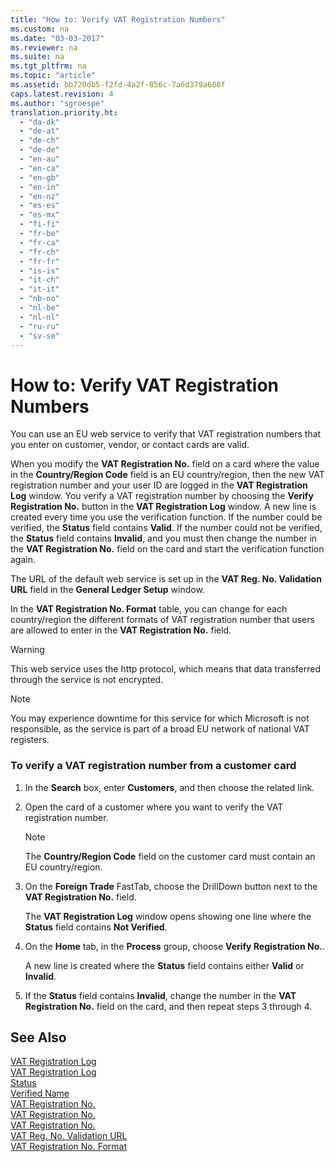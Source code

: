```yaml
---
title: "How to: Verify VAT Registration Numbers"
ms.custom: na
ms.date: "03-03-2017"
ms.reviewer: na
ms.suite: na
ms.tgt_pltfrm: na
ms.topic: "article"
ms.assetid: bb720db5-f2fd-4a2f-856c-7a6d379a608f
caps.latest.revision: 4
ms.author: "sgroespe"
translation.priority.ht: 
  - "da-dk"
  - "de-at"
  - "de-ch"
  - "de-de"
  - "en-au"
  - "en-ca"
  - "en-gb"
  - "en-in"
  - "en-nz"
  - "es-es"
  - "es-mx"
  - "fi-fi"
  - "fr-be"
  - "fr-ca"
  - "fr-ch"
  - "fr-fr"
  - "is-is"
  - "it-ch"
  - "it-it"
  - "nb-no"
  - "nl-be"
  - "nl-nl"
  - "ru-ru"
  - "sv-se"
---
```

# How to: Verify VAT Registration Numbers
You can use an EU web service to verify that VAT registration numbers that you enter on customer, vendor, or contact cards are valid.  
  
 When you modify the **VAT Registration No.** field on a card where the value in the **Country\/Region Code** field is an EU country\/region, then the new VAT registration number and your user ID are logged in the **VAT Registration Log** window. You verify a VAT registration number by choosing the **Verify Registration No.** button in the **VAT Registration Log** window. A new line is created every time you use the verification function. If the number could be verified, the **Status** field contains **Valid**. If the number could not be verified, the **Status** field contains **Invalid**, and you must then change the number in the **VAT Registration No.** field on the card and start the verification function again.  
  
 The URL of the default web service is set up in the **VAT Reg. No. Validation URL** field in the **General Ledger Setup** window.  
  
 In the **VAT Registration No. Format** table, you can change for each country\/region the different formats of VAT registration number that users are allowed to enter in the **VAT Registration No.** field.  
  
> [!WARNING]  
>  This web service uses the http protocol, which means that data transferred through the service is not encrypted.  
  
> [!NOTE]  
>  You may experience downtime for this service for which Microsoft is not responsible, as the service is part of a broad EU network of national VAT registers.  
  
### To verify a VAT registration number from a customer card  
  
1.  In the **Search** box, enter **Customers**, and then choose the related link.  
  
2.  Open the card of a customer where you want to verify the VAT registration number.  
  
    > [!NOTE]  
    >  The **Country\/Region Code** field on the customer card must contain an EU country\/region.  
  
3.  On the **Foreign Trade** FastTab, choose the DrillDown button next to the **VAT Registration No.** field.  
  
     The **VAT Registration Log** window opens showing one line where the **Status** field contains **Not Verified**.  
  
4.  On the **Home** tab, in the **Process** group, choose **Verify Registration No.**.  
  
     A new line is created where the **Status** field contains either **Valid** or **Invalid**.  
  
5.  If the **Status** field contains **Invalid**, change the number in the **VAT Registration No.** field on the card, and then repeat steps 3 through 4.  
  
## See Also  
 [VAT Registration Log](assetId:///9b93d69a-2f0a-4a31-8eb6-e45a9298e52f)   
 [VAT Registration Log](assetId:///30f370f5-17bf-4833-b75e-dfc4b3cbac24)   
 [Status](assetId:///32487452-08e0-4136-85e9-83aa8a02d144)   
 [Verified Name](assetId:///c269d2a1-5fb2-4ef3-b256-2a142d66d8ac)   
 [VAT Registration No.](../Topic/\($%20T_18_86%20VAT%20Registration%20No.%20$\).md)   
 [VAT Registration No.](../Topic/\($%20T_23_86%20VAT%20Registration%20No.%20$\).md)   
 [VAT Registration No.](../Topic/\($%20T_5050_86%20VAT%20Registration%20No.%20$\).md)   
 [VAT Reg. No. Validation URL](assetId:///f62c95b9-df5a-4389-810b-abfd921d79a1)   
 [VAT Registration No. Format](assetId:///9ab10f17-36c6-4ce1-9ca3-0186ecea11d1)